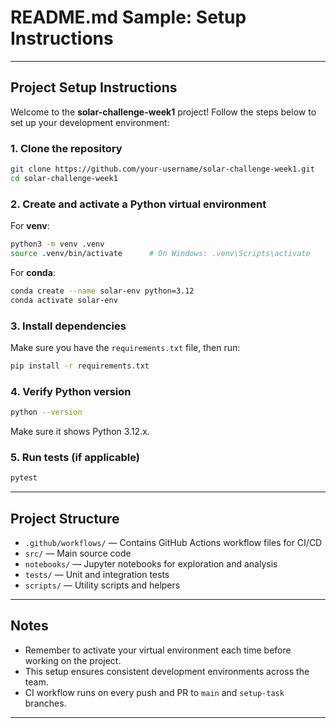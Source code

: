 

# README.md Sample: Setup Instructions

---

## Project Setup Instructions

Welcome to the **solar-challenge-week1** project! Follow the steps below to set up your development environment:

### 1. Clone the repository

```bash
git clone https://github.com/your-username/solar-challenge-week1.git
cd solar-challenge-week1
```

### 2. Create and activate a Python virtual environment

For **venv**:

```bash
python3 -m venv .venv
source .venv/bin/activate      # On Windows: .venv\Scripts\activate
```

For **conda**:

```bash
conda create --name solar-env python=3.12
conda activate solar-env
```

### 3. Install dependencies

Make sure you have the `requirements.txt` file, then run:

```bash
pip install -r requirements.txt
```

### 4. Verify Python version

```bash
python --version
```

Make sure it shows Python 3.12.x.

### 5. Run tests (if applicable)

```bash
pytest
```

---

## Project Structure

* `.github/workflows/` — Contains GitHub Actions workflow files for CI/CD
* `src/` — Main source code
* `notebooks/` — Jupyter notebooks for exploration and analysis
* `tests/` — Unit and integration tests
* `scripts/` — Utility scripts and helpers

---

## Notes

* Remember to activate your virtual environment each time before working on the project.
* This setup ensures consistent development environments across the team.
* CI workflow runs on every push and PR to `main` and `setup-task` branches.

---

